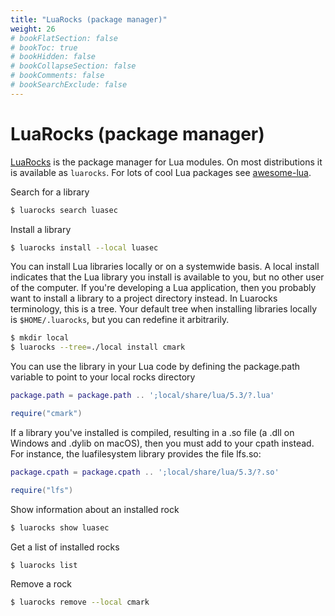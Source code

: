 ```yaml
---
title: "LuaRocks (package manager)"
weight: 26
# bookFlatSection: false
# bookToc: true
# bookHidden: false
# bookCollapseSection: false
# bookComments: false
# bookSearchExclude: false
---
```


# LuaRocks (package manager)

[LuaRocks](https://luarocks.org/) is the package manager for Lua modules. On most distributions it is available as `luarocks`. For lots of cool Lua packages see [awesome-lua](https://github.com/JaredSartin/awesome-lua).

Search for a library

```bash
$ luarocks search luasec
```

Install a library

```bash
$ luarocks install --local luasec
```

You can install Lua libraries locally or on a systemwide basis. A local install indicates that the Lua library you install is available to you, but no other user of the computer. If you're developing a Lua application, then you probably want to install a library to a project directory instead. In Luarocks terminology, this is a tree. Your default tree when installing libraries locally is `$HOME/.luarocks`, but you can redefine it arbitrarily.

```bash
$ mkdir local
$ luarocks --tree=./local install cmark
```

You can use the library in your Lua code by defining the package.path variable to point to your local rocks directory

```lua
package.path = package.path .. ';local/share/lua/5.3/?.lua'

require("cmark")
```

If a library you've installed is compiled, resulting in a .so file (a .dll on Windows and .dylib on macOS), then you must add to your cpath instead. For instance, the luafilesystem library provides the file lfs.so:

```lua
package.cpath = package.cpath .. ';local/share/lua/5.3/?.so'

require("lfs")
```

Show information about an installed rock

```bash
$ luarocks show luasec
```

Get a list of installed rocks

```bash
$ luarocks list
```

Remove a rock

```bash
$ luarocks remove --local cmark
```
